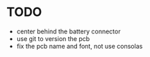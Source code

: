 # TODO

* center behind the battery connector
* use git to version the pcb
* fix the pcb name and font, not use consolas
